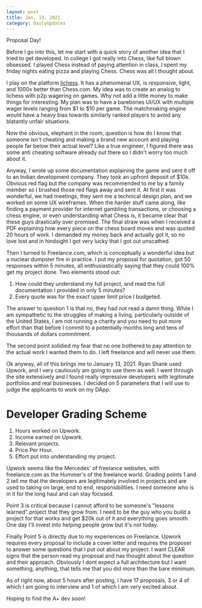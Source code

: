 ```yaml
---
layout: post
title: Jan, 13, 2021
category: DailyUpdates
---
```


Proposal Day!

Before I go into this, let me start with a quick story of another idea that I tried to get developed. In college I got really into Chess, like full blown obsessed. I played Chess instead of paying attention in class, I spent my friday nights eating pizza and playing Chess. Chess was all I thought about. 

I play on the platform [lichess](https://lichess.org/). It has a phenomenal UX, is responsive, light, and 1000x better than Chess.com. My idea was to create an analog to lichess with p2p wagering on games. Why not add a little money to make things for interesting. My plan was to have a barebones UI/UX with multiple wager levels ranging from $1 to $10 per game. The matchmaking engine would have a heavy bias towards similarly ranked players to avoid any blatantly unfair situations. 

Now the obvious, elephant in the room, question is how do I know that someone isn't cheating and making a brand new account and playing people far below their actual level? Like a true engineer, I figured there was some anti cheating software already out there so I didn't worry too much about it.

Anyway, I wrote up some documentation explaining the game and sent it off to an Indian development company. They took an upfront deposit of $10k. Obvious red flag but the company was recommended to me by a family member so I brushed those red flags away and sent it. At first it was wonderful, we had meetings, they sent me a technical design plan, and we worked on some UX wireframes. When the harder stuff came along, like finding a payment provider for internet gambling transactions, or choosing a chess engine, or even understanding what Chess is, it became clear that these guys drastically over promised. The final straw was when I received a PDF explaining how every piece on the chess board moves and was quoted 20 hours of work. I demanded my money back and actually got it, so no love lost and in hindsight I got very lucky that I got out unscathed.

Then I turned to Freelance.com, which is conceptually a wonderful idea but a nuclear dumpster fire in practice. I put my proposal for quotation, got 50 responses within 5 minutes, all enthusiastically saying that they could 100% get my project done. Two elements stood out:
1. How could they understand my full project, and read the full documentation i provided in only 5 minutes?
2. Every quote was for the exact upper limit price I budgeted.

The answer to question 1 is that no, they had not read a damn thing. While I am sympathetic to the struggles of making a living, particularly outside of the United States, I am not running a charity and you need to put more effort than that before I commit to a potentially months long and tens of thousands of dollars commitment.

The second point solidied my fear that no one bothered to pay attention to the actual work I wanted them to do. I left freelance and will never use them.

Ok anyway, all of this brings me to January 13, 2021. Ryan Shank used Upwork, and I very cautiously am going to use them as well. I went through the site extensively and I found really impressive developers with legitimate portfolios and real businesses. I decided on 5 parameters that I will use to judge the applicants to work on my DApp.

# Developer Grading Scheme

1. Hours worked on Upwork.
2. Income earned on Upwork.
3. Relevant projects.
4. Price Per Hour.
5. Effort put into understanding my project.

Upwork seems like the Mercedes' of freelance websites, with freelance.com as the Hummer's of the freelance world. Grading points 1 and 2 tell me that the developers are legitimately involved in projects and are used to taking on large, end to end, responsibilities. I need someone who is in it for the long haul and can stay focused.

Point 3 is critical because I cannot afford to be someone's "lessons learned" project that they grow from. I need to be the guy who you build a project for that works and get $20k out of it and everything goes smooth. One day I'll invest into helping people grow but it's not today.

Finally Point 5 is directly due to my experiences on Freelance. Upwork requires every proposal to include a cover letter and requires the proposer to answer some questions that I put out about my project. I want CLEAR signs that the person read my proposal and has thought about the question and their approach. Obviously I dont expect a full architecture but I want something, anything, that tells me that you did more than the bare minimum.

As of right now, about 5 hours after posting, I have 17 proposals, 3 or 4 of which I am going to interview and 1 of which I am very excited about. 

Hoping to find the A+ dev soon!













